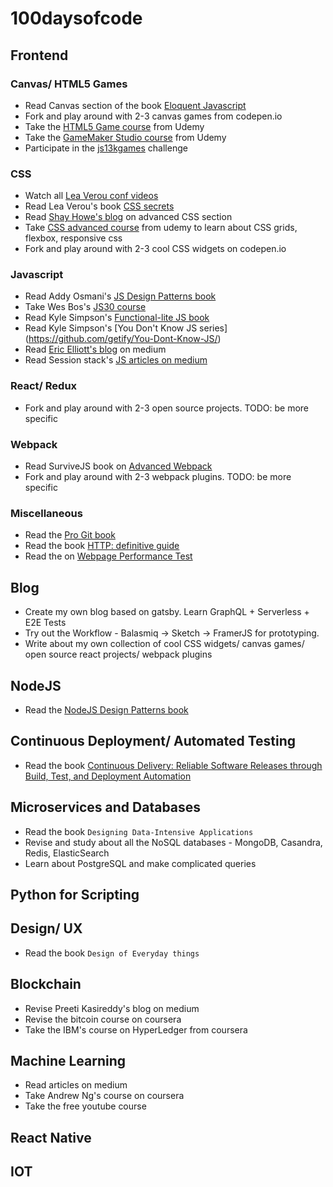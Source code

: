 # 100daysofcode

## Frontend

### Canvas/ HTML5 Games
- Read Canvas section of the book [Eloquent Javascript](http://eloquentjavascript.net/17_canvas.html)
- Fork and play around with 2-3 canvas games from codepen.io
- Take the [HTML5 Game course](https://www.udemy.com/html5-game-development-beginner-to-pro/) from Udemy
- Take the [GameMaker Studio course](https://www.udemy.com/platformer/) from Udemy
- Participate in the [js13kgames](http://js13kgames.com/) challenge

### CSS
- Watch all [Lea Verou conf videos](https://www.youtube.com/watch?v=eVnUDTtOLE0&list=PLB50ywF0EjpYyIIxul37fGrhKhKM1i1h7)
- Read Lea Verou's book [CSS secrets](http://shop.oreilly.com/product/0636920031123.do)
- Read [Shay Howe's blog](https://learn.shayhowe.com/advanced-html-css/?utm_source=tuicool) on advanced CSS section
- Take [CSS advanced course](https://www.udemy.com/advanced-css-and-sass/) from udemy to learn about CSS grids, flexbox, responsive css
- Fork and play around with 2-3 cool CSS widgets on codepen.io

### Javascript
- Read Addy Osmani's [JS Design Patterns book](https://addyosmani.com/resources/essentialjsdesignpatterns/book/)
- Take Wes Bos's [JS30 course](https://javascript30.com/)
- Read Kyle Simpson's [Functional-lite JS book](https://github.com/getify/Functional-Light-JS/)
- Read Kyle Simpson's [You Don't Know JS series] (https://github.com/getify/You-Dont-Know-JS/)
- Read [Eric Elliott's blog](https://medium.com/javascript-scene/archive) on medium
- Read Session stack's [JS articles on medium](https://blog.sessionstack.com/)

### React/ Redux
- Fork and play around with 2-3 open source projects. TODO: be more specific

### Webpack
- Read SurviveJS book on [Advanced Webpack](https://github.com/survivejs/webpack-book)
- Fork and play around with 2-3 webpack plugins. TODO: be more specific

### Miscellaneous 
- Read the [Pro Git book](https://git-scm.com/book/en/v2)
- Read the book [HTTP: definitive guide](http://shop.oreilly.com/product/9781565925090.do)
- Read the on [Webpage Performance Test](https://www.amazon.in/dp/9352132696/?coliid=I3A1OCZPKWPJX6&colid=15Q0LQZH85AYF&psc=0&ref_=lv_ov_lig_dp_it)

## Blog
- Create my own blog based on gatsby. Learn GraphQL + Serverless + E2E Tests
- Try out the Workflow - Balasmiq -> Sketch -> FramerJS for prototyping. 
- Write about my own collection of cool CSS widgets/ canvas games/ open source react projects/ webpack plugins

## NodeJS
- Read the [NodeJS Design Patterns book](https://www.packtpub.com/web-development/nodejs-design-patterns-second-edition)

## Continuous Deployment/ Automated Testing
- Read the book [Continuous Delivery: Reliable Software Releases through Build, Test, and Deployment Automation](https://www.amazon.in/Continuous-Delivery-Deployment-Automation-Addison-Wesley/dp/0321601912)

## Microservices and Databases
- Read the book `Designing Data-Intensive Applications`
- Revise and study about all the NoSQL databases - MongoDB, Casandra, Redis, ElasticSearch
- Learn about PostgreSQL and make complicated queries

## Python for Scripting

## Design/ UX
- Read the book `Design of Everyday things`

## Blockchain
- Revise Preeti Kasireddy's blog on medium
- Revise the bitcoin course on coursera
- Take the IBM's course on HyperLedger from coursera

## Machine Learning
- Read articles on medium
- Take Andrew Ng's course on coursera
- Take the free youtube course

## React Native

## IOT
